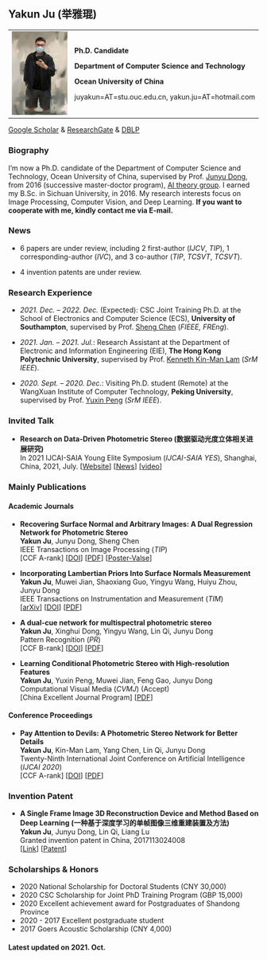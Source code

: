 ## Yakun Ju  (举雅琨)

<table border="0">
  <tr>
    <td width="25%">
      <img src="https://github.com/Kelvin-Ju/homepage/blob/gh-pages/home1.jpg?raw=true" width="100%">     
    </td>
    <td width="75%">
      <p><b>Ph.D. Candidate</b></p>
      <p><b>Department of Computer Science and Technology</b></p>
      <p><b>Ocean University of China</b></p>
      <p>juyakun=AT=stu.ouc.edu.cn, yakun.ju=AT=hotmail.com </p>
    </td>
  </tr>
</table>

[Google Scholar](https://scholar.google.com/citations?user=hE10pMYAAAAJ&hl)     &    [ResearchGate](https://www.researchgate.net/profile/Yakun-Ju)  & [DBLP](https://dblp.org/pid/221/9647.html)    

### Biography

I’m now a Ph.D. candidate of the Department of Computer Science and Technology, Ocean University of China, supervised by Prof. [Junyu Dong](http://ai-ouc.cn/faculty/dongjy.html), from 2016 (successive master-doctor program), [AI theory group](http://ai-ouc.cn/atgroup/). I earned my B.Sc. in Sichuan University, in 2016. My research interests focus on Image Processing, Computer Vision, and Deep Learning. **If you want to cooperate with me, kindly contact me via E-mail.**



### News
 
- 6 papers are under review, including 2 first-author (*IJCV*, *TIP*), 1 corresponding-author (*IVC*), and 3 co-author (*TIP*, *TCSVT*, *TCSVT*).
 
- 4 invention patents are under review.

### Research Experience
- *2021.  Dec. – 2022.  Dec.* (Expected): CSC Joint Training Ph.D. at the School of Electronics and Computer Science (ECS), **University of Southampton**, supervised by Prof. [Sheng Chen](https://www.ecs.soton.ac.uk/people/sqc?_gl=1*1a7ri6*_ga*MTM0MDEyODgzOS4xNjMxMDgyMDUx*_ga_51YK64STMR*MTYzMzE2MzI2NC4zLjEuMTYzMzE2MzQzMi41Mg..#research) (*FIEEE, FREng*).

- *2021.  Jan. – 2021.  Jul.*: Research Assistant at the Department of Electronic and Information Engineering (EIE), **The Hong Kong Polytechnic University**, supervised by Prof. [Kenneth Kin-Man Lam](http://www.eie.polyu.edu.hk/~enkmlam/) (*SrM IEEE*).

- *2020. Sept. – 2020. Dec.*: Visiting Ph.D. student (Remote) at the WangXuan Institute of Computer Technology, **Peking University**, supervised by Prof. [Yuxin Peng](http://59.108.48.34/tiki/pengyuxin/) (*SrM IEEE*).

### Invited Talk

- **Research on Data-Driven Photometric Stereo (数据驱动光度立体相关进展研究)**   
In 2021 IJCAI-SAIA Young Elite Symposium (*IJCAI-SAIA YES*), Shanghai, China, 2021, July.
\[[Website](http://www.ijcai-saia-yes.org.cn/)\]  \[[News](https://mp.weixin.qq.com/s/K67lmIvbp1Ojy26MSnStSw)\]   \[[video](https://www.bilibili.com/video/BV1jh41167JV?from=search&seid=15011617246000243912)\]


### Mainly Publications

#### Academic Journals
- **Recovering Surface Normal and Arbitrary Images: A Dual Regression Network for Photometric Stereo**  
**Yakun Ju**, Junyu Dong, Sheng Chen  
IEEE Transactions on Image Processing (*TIP*)   
\[CCF A-rank\] \[[DOI](https://ieeexplore.ieee.org/abstract/document/9376632)\]  \[[PDF](https://github.com/Kelvin-Ju/homepage/blob/gh-pages/TIP2021.pdf)\]  \[[Poster-Valse](https://github.com/Kelvin-Ju/homepage/blob/gh-pages/Valse-poster.pdf)\]

- **Incorporating Lambertian Priors Into Surface Normals Measurement**  
**Yakun Ju**, Muwei Jian, Shaoxiang Guo, Yingyu Wang, Huiyu Zhou, Junyu Dong  
IEEE Transactions on Instrumentation and Measurement  (*TIM*)  
\[[arXiv](https://arxiv.org/abs/2107.07192)\] \[[DOI](https://ieeexplore.ieee.org/abstract/document/9481150)\] \[[PDF](https://github.com/Kelvin-Ju/homepage/blob/gh-pages/TIM2021.pdf)\]

- **A dual-cue network for multispectral photometric stereo**  
**Yakun Ju**, Xinghui Dong, Yingyu Wang, Lin Qi, Junyu Dong  
Pattern Recognition (*PR*)  
\[CCF B-rank\] \[[DOI](https://www.sciencedirect.com/science/article/abs/pii/S0031320319304625)\] \[[PDF](https://github.com/Kelvin-Ju/homepage/blob/gh-pages/PR2019.pdf)\]

- **Learning Conditional Photometric Stereo with High-resolution Features**    
**Yakun Ju**, Yuxin Peng, Muwei Jian, Feng Gao, Junyu Dong    
Computational Visual Media (*CVMJ*) (Accept)   
\[China Excellent Journal Program\] \[[PDF](https://github.com/Kelvin-Ju/homepage/blob/gh-pages/CVMJ21.pdf)\]  

#### Conference Proceedings

- **Pay Attention to Devils: A Photometric Stereo Network for Better Details**    
**Yakun Ju**, Kin-Man Lam, Yang Chen, Lin Qi, Junyu Dong   
Twenty-Ninth International Joint Conference on Artificial Intelligence (*IJCAI 2020*)   
\[CCF A-rank\]  \[[DOI](https://www.ijcai.org/Proceedings/2020/0097)\] \[[PDF](https://github.com/Kelvin-Ju/homepage/blob/gh-pages/IJCAI2020.pdf)\]

### Invention Patent
- **A Single Frame Image 3D Reconstruction Device and Method Based on Deep Learning (一种基于深度学习的单帧图像三维重建装置及方法)**    
**Yakun Ju**, Junyu Dong, Lin Qi, Liang Lu    
Granted invention patent in China, 2017113024008   
\[[Link](http://www.soopat.com/Patent/201711302400)\] \[[Patent](https://github.com/Kelvin-Ju/homepage/blob/gh-pages/Patent2021.pdf)\]

### Scholarships & Honors

- 2020 National Scholarship for Doctoral Students (CNY 30,000)
- 2020 CSC Scholarship for Joint PhD Training Program (GBP 15,000)
- 2020 Excellent achievement award for Postgraduates of Shandong Province 
- 2020 - 2017 Excellent postgraduate student
- 2017 Goers Acoustic Scholarship (CNY 4,000)








#### Latest updated on 2021. Oct.



